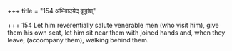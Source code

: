 +++
title = "154 अभिवादयेद् वृद्धांश्"

+++
154	Let him reverentially salute venerable men (who visit him), give them his own seat, let him sit near them with joined hands and, when they leave, (accompany them), walking behind them.